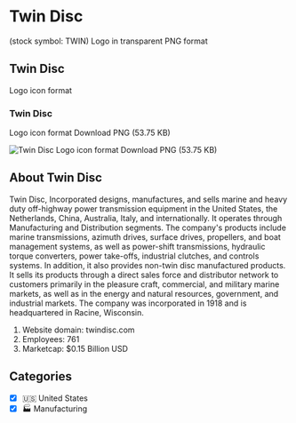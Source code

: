 # Twin Disc
 (stock symbol: TWIN) Logo in transparent PNG format

## Twin Disc
 Logo icon format

### Twin Disc
 Logo icon format Download PNG (53.75 KB)

![Twin Disc
 Logo icon format Download PNG (53.75 KB)](/img/orig/TWIN-944279dd.png)

## About Twin Disc


Twin Disc, Incorporated designs, manufactures, and sells marine and heavy duty off-highway power transmission equipment in the United States, the Netherlands, China, Australia, Italy, and internationally. It operates through Manufacturing and Distribution segments. The company's products include marine transmissions, azimuth drives, surface drives, propellers, and boat management systems, as well as power-shift transmissions, hydraulic torque converters, power take-offs, industrial clutches, and controls systems. In addition, it also provides non-twin disc manufactured products. It sells its products through a direct sales force and distributor network to customers primarily in the pleasure craft, commercial, and military marine markets, as well as in the energy and natural resources, government, and industrial markets. The company was incorporated in 1918 and is headquartered in Racine, Wisconsin.

1. Website domain: twindisc.com
2. Employees: 761
3. Marketcap: $0.15 Billion USD


## Categories
- [x] 🇺🇸 United States
- [x] 🏭 Manufacturing
